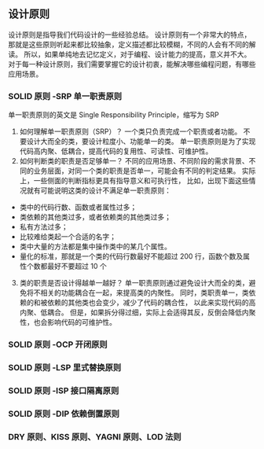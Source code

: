 ## 设计原则 
设计原则是指导我们代码设计的一些经验总结。
设计原则有一个非常大的特点，那就是这些原则听起来都比较抽象，定义描述都比较模糊，不同的人会有不同的解读。
所以，如果单纯地去记忆定义，对于编程、设计能力的提高，意义并不大。
对于每一种设计原则，我们需要掌握它的设计初衷，能解决哪些编程问题，有哪些应用场景。
### SOLID 原则 -SRP 单一职责原则
单一职责原则的英文是 Single Responsibility Principle，缩写为 SRP
1. 如何理解单一职责原则（SRP）？
一个类只负责完成一个职责或者功能。
不要设计大而全的类，要设计粒度小、功能单一的类。
单一职责原则是为了实现代码高内聚、低耦合，提高代码的复用性、可读性、可维护性。
2. 如何判断类的职责是否足够单一？
不同的应用场景、不同阶段的需求背景、不同的业务层面，对同一个类的职责是否单一，可能会有不同的判定结果。
实际上，一些侧面的判断指标更具有指导意义和可执行性，
比如，出现下面这些情况就有可能说明这类的设计不满足单一职责原则：
- 类中的代码行数、函数或者属性过多；
- 类依赖的其他类过多，或者依赖类的其他类过多；
- 私有方法过多；
- 比较难给类起一个合适的名字；
- 类中大量的方法都是集中操作类中的某几个属性。
- 量化的标准，那就是一个类的代码行数最好不能超过 200 行，函数个数及属性个数都最好不要超过 10 个
3. 类的职责是否设计得越单一越好？
单一职责原则通过避免设计大而全的类，避免将不相关的功能耦合在一起，来提高类的内聚性。
同时，类职责单一，类依赖的和被依赖的其他类也会变少，减少了代码的耦合性，
以此来实现代码的高内聚、低耦合。
但是，如果拆分得过细，实际上会适得其反，反倒会降低内聚性，也会影响代码的可维护性。
### SOLID 原则 -OCP 开闭原则
### SOLID 原则 -LSP 里式替换原则
### SOLID 原则 -ISP 接口隔离原则
### SOLID 原则 -DIP 依赖倒置原则
### DRY 原则、KISS 原则、YAGNI 原则、LOD 法则